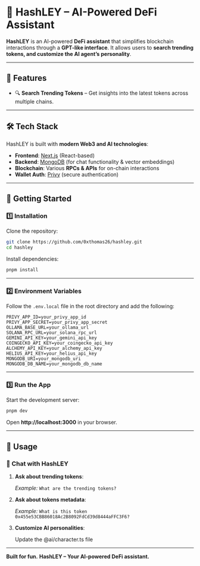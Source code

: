 # 📌 HashLEY – AI-Powered DeFi Assistant

**HashLEY** is an AI-powered **DeFi assistant** that simplifies blockchain interactions through a **GPT-like interface**. It allows users to **search trending tokens, and customize the AI agent’s personality**.

---

## 🌟 Features

- 🔍 **Search Trending Tokens** – Get insights into the latest tokens across multiple chains.

---

## 🛠️ Tech Stack

HashLEY is built with **modern Web3 and AI technologies**:

- **Frontend**: [Next.js](https://nextjs.org/) (React-based)
- **Backend**: [MongoDB](https://mongodb.com/) (for chat functionality & vector embeddings)
- **Blockchain**: Various **RPCs & APIs** for on-chain interactions
- **Wallet Auth**: [Privy](https://privy.io/) (secure authentication)

---

## 🚀 Getting Started

### 1️⃣ Installation

Clone the repository:

```sh
git clone https://github.com/0xthomas26/hashley.git
cd hashley
```

Install dependencies:

```sh
pnpm install
```

---

### 2️⃣ Environment Variables

Follow the `.env.local` file in the root directory and add the following:

```env
PRIVY_APP_ID=your_privy_app_id
PRIVY_APP_SECRET=your_privy_app_secret
OLLAMA_BASE_URL=your_ollama_url
SOLANA_RPC_URL=your_solana_rpc_url
GEMINI_API_KEY=your_gemini_api_key
COINGECKO_API_KEY=your_coingecko_api_key
ALCHEMY_API_KEY=your_alchemy_api_key
HELIUS_API_KEY=your_helius_api_key
MONGODB_URI=your_mongodb_uri
MONGODB_DB_NAME=your_mongodb_db_name
```

---

### 3️⃣ Run the App

Start the development server:

```sh
pnpm dev
```

Open **http://localhost:3000** in your browser.

---

## 🔗 Usage

### 💬 Chat with HashLEY

1. **Ask about trending tokens**:

    _Example:_ `What are the trending tokens?`

2. **Ask about tokens metadata**:

    _Example:_ `What is this token 0x455e53CBB86018Ac2B8092FdCd39d8444aFFC3F6?`

3. **Customize AI personalities**:

    Update the @ai/character.ts file

---

**Built for fun.**
**HashLEY – Your AI-powered DeFi assistant.**

